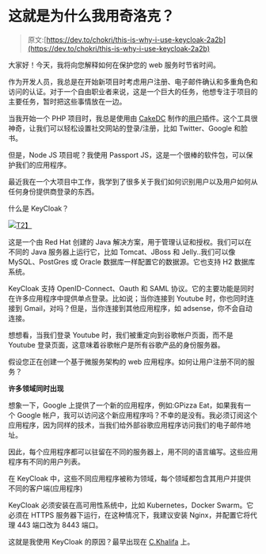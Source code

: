 # 这就是为什么我用奇洛克？

> 原文:[https://dev.to/chokri/this-is-why-i-use-keycloak-2a2b](https://dev.to/chokri/this-is-why-i-use-keycloak-2a2b)

大家好！今天，我将向您解释如何在保护您的 web 服务时节省时间。

作为开发人员，我总是在开始新项目时考虑用户注册、电子邮件确认和多重角色和访问的认证。对于一个自由职业者来说，这是一个巨大的任务，他想专注于项目的主要任务，暂时把这些事情放在一边。

当我开始一个 PHP 项目时，我总是使用由 [CakeDC](https://cakedc.com) 制作的[用户](https://github.com/cakedc/users)插件。这个工具很神奇，让我们可以轻松设置社交网站的登录/注册，比如 Twitter、Google 和脸书。

但是，Node JS 项目呢？我使用 Passport JS，这是一个很棒的软件包，可以保护我们的应用程序。

最近我在一个大项目中工作，我学到了很多关于我们如何识别用户以及用户如何从任何身份提供商登录的东西。

什么是 KeyCloak？

[![](../Images/a0335d5c24461a95434a035d59aac144.png)T2】](https://res.cloudinary.com/practicaldev/image/fetch/s--SIbeFvu6--/c_limit%2Cf_auto%2Cfl_progressive%2Cq_auto%2Cw_880/https://i2.wp.com/khalifa.tn/wp-content/uploads/2019/03/1_WWDwg84fYnWVuonCZlsG4Q.png%3Fresize%3D646%252C189%26ssl%3D1)

这是一个由 Red Hat 创建的 Java 解决方案，用于管理认证和授权。我们可以在不同的 Java 服务器上运行它，比如 Tomcat、JBoss 和 Jelly..我们可以像 MySQL、PostGres 或 Oracle 数据库一样配置它的数据源。它也支持 H2 数据库系统。

KeyCloak 支持 OpenID-Connect、Oauth 和 SAML 协议。它的主要功能是同时在许多应用程序中提供单点登录。比如说；当你连接到 Youtube 时，你也同时连接到 Gmail，对吗？但是，当你连接到其他应用程序，如 adsense，你不会自动连接。

想想看，当我们登录 Youtube 时，我们被重定向到谷歌帐户页面，而不是 Youtube 登录页面，这意味着谷歌帐户是所有谷歌产品的身份服务器。

假设您正在创建一个基于微服务架构的 web 应用程序。如何让用户注册不同的服务？

**许多领域同时出现**

想象一下，Google 上提供了一个新的应用程序，例如:GPizza Eat，如果我有一个 Google 帐户，我可以访问这个新应用程序吗？不幸的是没有。我必须订阅这个应用程序，因为同样的技术，当我们给外部谷歌应用程序访问我们的电子邮件地址。

因此，每个应用程序都可以驻留在不同的服务器上，用不同的语言编写。这些应用程序有不同的用户列表。

在 KeyCloak 中，这些不同应用程序被称为领域，每个领域都包含其用户并提供不同的客户端(应用程序)

KeyCloak 必须安装在高可用性系统中，比如 Kubernetes，Docker Swarm。它必须在 HTTPS 服务器下运行，在这种情况下，我建议安装 Nginx，并配置它将代理 443 端口改为 8443 端口。

这就是我使用 KeyCloak 的原因？最早出现在 [C.Khalifa](https://khalifa.tn) 上。